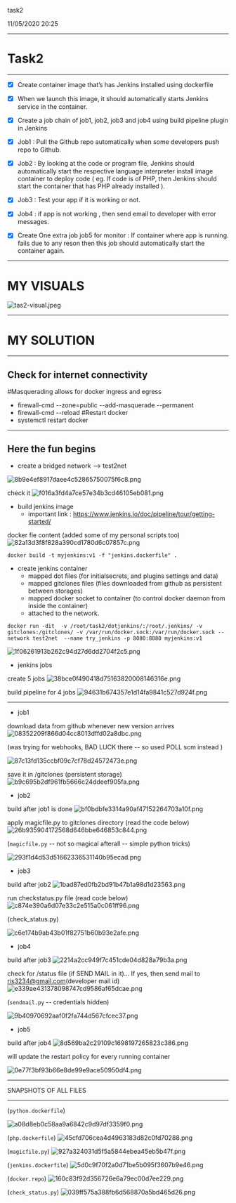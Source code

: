task2

11/05/2020 20:25

* * *
# Task2
* * *
- [x] Create container image that’s has Jenkins installed  using dockerfile 

- [x] When we launch this image, it should automatically starts Jenkins service in the container.

- [x] Create a job chain of job1, job2, job3 and  job4 using build pipeline plugin in Jenkins 

- [x] Job1 : Pull  the Github repo automatically when some developers push repo to Github.

- [x] Job2 : By looking at the code or program file, Jenkins should automatically start the respective language interpreter install image container to deploy code ( eg. If code is of  PHP, then Jenkins should start the container that has PHP already installed ).

- [x] Job3 : Test your app if it  is working or not.

- [x] Job4 : if app is not working , then send email to developer with error messages.

- [x] Create One extra job job5 for monitor : If container where app is running. fails due to any reson then this job should automatically start the container again.

* * * 
# MY VISUALS

![tas2-visual.jpeg](../_resources/1f958f95c8db481aad64ba94d6226e85.jpeg)

* * *
# MY SOLUTION
* * * 
## Check for internet connectivity
#Masquerading allows for docker ingress and egress
- firewall-cmd --zone=public --add-masquerade --permanent
- firewall-cmd --reload
#Restart docker
- systemctl restart docker

* * *
## Here the fun begins

- create a bridged network --> test2net

![8b9e4ef8917daee4c52865750075f6c8.png](../_resources/e10fc3ba1e65411f9fa77e38da204c50.png)

check it
![f016a3fd4a7ce57e34b3cd46105eb081.png](../_resources/d7e91ba895ec44e4b0421deff1ce4a74.png)



- build jenkins image
	- important link : https://www.jenkins.io/doc/pipeline/tour/getting-started/

docker fie content (added some of my personal scripts too)
![82a13d3f8f828a390cd1780d6c07857c.png](../_resources/d8eab40a250b4011a516c92d0fd90b0f.png)


```
docker build -t myjenkins:v1 -f "jenkins.dockerfile" .
```

- create jenkins container
	- mapped dot files (for initialsecrets, and plugins settings and data)
	- mapped gitclones files (files downloaded from github as persistent between storages)
	- mapped docker socket to container (to control docker daemon from inside the container)
	- attached to the network.

```
docker run -dit  -v /root/task2/dotjenkins/:/root/.jenkins/ -v gitclones:/gitclones/ -v /var/run/docker.sock:/var/run/docker.sock --network test2net  --name try_jenkins -p 8080:8080 myjenkins:v1
```

![1f06261913b262c94d27d6dd2704f2c5.png](../_resources/e382891fc39f4805990e4de0bcbe391e.png)


- jenkins jobs


create 5 jobs
![38bce0f490418d75163820008146316e.png](../_resources/2df2c2ea8e804ec9b93ae66c2a79f971.png)


build pipeline for 4 jobs
![94631b674357e1d14fa9841c527d924f.png](../_resources/e000825598c34774a4db0c754edf2008.png)

* * * 
- job1

download data from github whenever new version arrives
![08352209f866d04cc8013dffd02a8dbc.png](../_resources/3fc5ee0d86c24868b42177fd1a8ecadb.png)

(was trying for webhooks, BAD LUCK there -- so used POLL scm instead )

![87c13fd135ccbf09c7cf78d24572473e.png](../_resources/8490793184e942c19903734ef5dd7ef0.png)

save it in /gitclones (persistent storage)
![b9c695b2df961fb5666c24ddeef905fa.png](../_resources/805e14354f2b48f8befdbdbd3ef46b1b.png)



- job2

build after job1 is done
![bf0bdbfe3314a90af47152264703a10f.png](../_resources/1f1559c9221e45f898dfbe6429ca1142.png)

apply magicfile.py to gitclones directory (read the code below)
![26b935904172568d646bbe646853c844.png](../_resources/5806c346522940ecbeb3b8bfbae2ca01.png)

(`magicfile.py` -- not so magical afterall -- simple python tricks)

![293f1d4d53d51662336531140b95ecad.png](../_resources/da8762f7578f474888a9a95bc8f06a9c.png)

- job3

build after job2
![1bad87ed0fb2bd91b47b1a98d1d23563.png](../_resources/43a4d74cb346411098dadf0037e11430.png)

run checkstatus.py file (read code below)
![c874e390a6d07e33c2e515a0c061ff96.png](../_resources/c23692f1af9e471cb03f2fad2991a42a.png)

(check_status.py)

![c6e174b9ab43b01f82751b60b93e2afe.png](../_resources/19f919853f0c469cb0a81c6a4279368d.png)

- job4

build after job3
![2214a2cc949f7c451cde04d828a79b3a.png](../_resources/c1a7ec540784409bb50653e0b9c5351a.png)

check for /status file (if SEND MAIL in it)... If yes, then send mail to ris3234@gmail.com(developer mail id)
![e339ae431378098747cd9586af65dcae.png](../_resources/415e7d9f7acf4bbca830130cfaa12b9a.png)

(`sendmail.py` -- credentials hidden)

![9b40970692aaf0f2fa744d567cfcec37.png](../_resources/5f757291ccc947a7b1970860a378c2cd.png)


- job5

build after job4
![8d569ba2c29109c1698197265823c386.png](../_resources/3db9c09cbfeb4eb4bf5f5994d8f1532e.png)


will update the restart policy for every running container

![0e77f3bf93b66e8de99e9ace50950df4.png](../_resources/2a32ae0639144bdcb52b8bcc4a83d3cd.png)




* * *
SNAPSHOTS OF ALL FILES
* * * 

(`python.dockerfile`)

![a08d8eb0c58aa9a6842c9d97df3359f0.png](../_resources/6229c60dcf9648a6849710cece5595f8.png)


(`php.dockerfile`)
![45cfd706cea4d4963183d82c0fd70288.png](../_resources/b7a1a33c63b243e18601c019cc69dc1c.png)


(`magicfile.py`)
![927a324031d5f5a5844ebea45eb5b47f.png](../_resources/522c2218a524473db4965122b3fedc5e.png)


(`jenkins.dockerfile`)
![5d0c9f70f2a0d71be5b095f3607b9e46.png](../_resources/c071d57f71674bb49ca5aa72819b83f8.png)


(`docker.repo`)
![160c83f92d356726e6a79ec00d7ee229.png](../_resources/7a1e741aabb74f38bb2b8cb0ee01d31e.png)


(`check_status.py`)
![039ff575a388fb6d568870a5bd465d26.png](../_resources/49b4c8a240324befa9a2a81f4df7756e.png)


